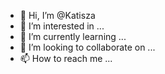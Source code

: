 - 👋 Hi, I’m @Katisza
- 👀 I’m interested in ...
- 🌱 I’m currently learning ...
- 💞️ I’m looking to collaborate on ...
- 📫 How to reach me ...

<!---
Katisza/Katisza is a ✨ special ✨ repository because its `README.md` (this file) appears on your GitHub profile.
You can click the Preview link to take a look at your changes.
--->

